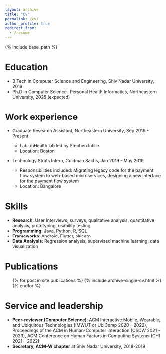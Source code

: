 ```yaml
---
layout: archive
title: "CV"
permalink: /cv/
author_profile: true
redirect_from:
  - /resume
---
```


{% include base_path %}

Education
======
* B.Tech in Computer Science and Engineering, Shiv Nadar University, 2019
* Ph.D in Computer Science- Personal Health Informatics, Northeastern University, 2025 (expected)

Work experience
======
* Graduate Research Assistant, Northeastern University, Sep 2019 - Present
  * Lab: mHealth lab led by Stephen Intille
  * Location: Boston

* Technology Strats Intern, Goldman Sachs, Jan 2019 - May 2019
  * Responsibilities included: Migrating legacy code for the payment flow system to web-based microservices, designing a new interface for the payment flow system
  * Location: Bangalore
  
Skills
======
* **Research**: User Interviews, surveys, qualitative analysis, quantitative analysis, prototyping, usability testing
* **Programming**: Java, Python, R, SQL
* **Frameworks**: Android, Flutter, sklearn
* **Data Analysis**: Regression analysis, supervised machine learning, data visualization

Publications
======
  <ul>{% for post in site.publications %}
    {% include archive-single-cv.html %}
  {% endfor %}</ul>
  
Service and leadership
======
* **Peer-reviewer (Computer Science)**: ACM Interactive Mobile, Wearable, and Ubiquitous Technologies (IMWUT or UbiComp 2020 – 2022), Proceedings of the ACM in Human-Computer Interaction (CSCW 2021 - 2023), ACM Conference on Human Factors in Computing Systems (CHI 2021 – 2022)
* **Secretary, ACM-W chapter** at Shiv Nadar University, 2018-2019
